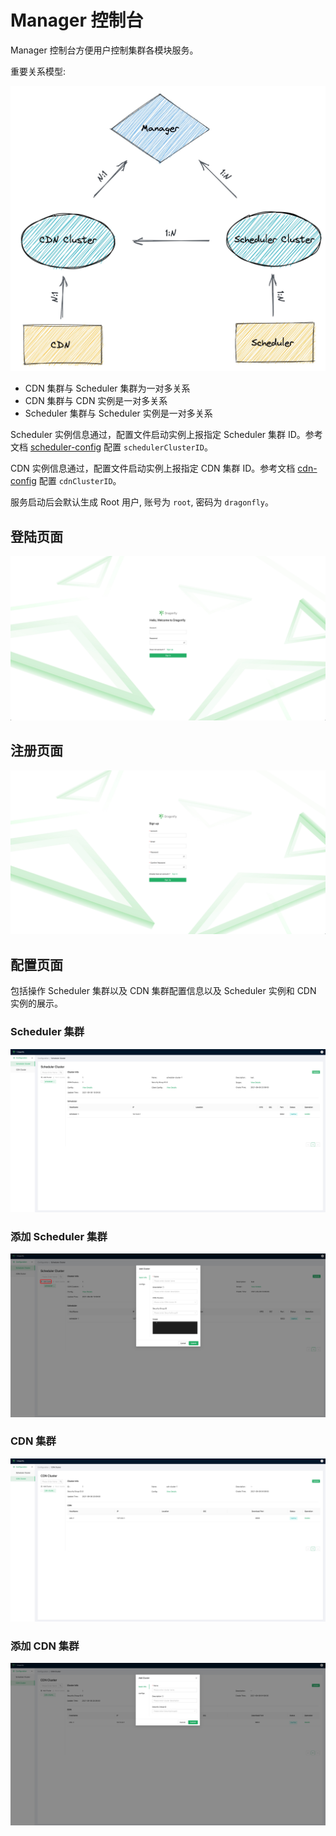 # Manager 控制台

Manager 控制台方便用户控制集群各模块服务。

重要关系模型:

![manager-relationship][manager-relationship]

- CDN 集群与 Scheduler 集群为一对多关系
- CDN 集群与 CDN 实例是一对多关系
- Scheduler 集群与 Scheduler 实例是一对多关系

Scheduler 实例信息通过，配置文件启动实例上报指定 Scheduler 集群 ID。参考文档 [scheduler-config](../../config/scheduler.yaml) 配置 `schedulerClusterID`。

CDN 实例信息通过，配置文件启动实例上报指定 CDN 集群 ID。参考文档 [cdn-config](../../config/cdn.yaml) 配置 `cdnClusterID`。

服务启动后会默认生成 Root 用户, 账号为 `root`, 密码为 `dragonfly`。

## 登陆页面

![signin][signin]

## 注册页面

![signup][signup]

## 配置页面

包括操作 Scheduler 集群以及 CDN 集群配置信息以及 Scheduler 实例和 CDN 实例的展示。


### Scheduler 集群

![scheduler-cluster][scheduler-cluster]

### 添加 Scheduler 集群

![add-scheduler-cluster][add-scheduler-cluster]

### CDN 集群

![cdn-cluster][cdn-cluster]

### 添加 CDN 集群

![add-cdn-cluster][add-cdn-cluster]

[signin]: ../../../en/images/manager-console/signin.jpg
[signup]: ../../../en/images/manager-console/signup.jpg
[scheduler-cluster]: ../../../en/images/manager-console/scheduler-cluster.jpg
[add-scheduler-cluster]: ../../../en/images/manager-console/add-scheduler-cluster.jpg
[cdn-cluster]: ../../../en/images/manager-console/cdn-cluster.jpg
[add-cdn-cluster]: ../../../en/images/manager-console/add-cdn-cluster.jpg
[manager-relationship]: ../../../en/images/manager-console/relationship.jpg
